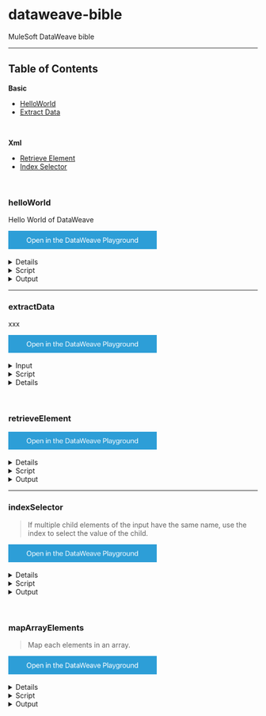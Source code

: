# dataweave-bible
MuleSoft DataWeave bible

<hr>

## Table of Contents

**Basic**
- [HelloWorld](#helloWorld)
- [Extract Data](#extractData)

&nbsp;

**Xml**

- [Retrieve Element](#retrieveElement)
- [Index Selector](#indexSelector)

&nbsp;

### helloWorld

Hello World of DataWeave


<a href="https://dataweave.mulesoft.com/learn/playground?projectMethod=GHRepo&repo=Elliot518%2Fdataweave-bible&path=basic%2FhelloWorld"><img width="300" src="/images/dwplayground-button.png"><a>

<details>
<summary>Input</summary>

```json
{
    "message": "Hello world!"
}
```
</details>

<details>
<summary>Script</summary>

```dataweave
%dw 2.0
output application/json
---
payload.message
```
</details>

<details>
<summary>Output</summary>

```json
 "Hello world!"
```
</details>

<hr>

### extractData

xxx


<a href="https://dataweave.mulesoft.com/learn/playground?projectMethod=GHRepo&repo=Elliot518%2Fdataweave-bible&path=basic%2FextractData"><img width="300" src="/images/dwplayground-button.png"><a>

<details>
<summary>Input</summary>

```json

```
</details>

<details>
<summary>Script</summary>

```dataweave
%dw 2.0
var myObject = { "myKey" : "1234", "name" : "somebody" }
var myArray = [ { "myKey" : "1234" }, { "name" : "somebody" } ]
output application/json
---
{
    selectingValueUsingKeyInObject : myObject.name,
    selectingValueUsingKeyOfObjectInArray : myArray.name,
}
```
</details>

<details>
<summary>Output</summary>

```json
{
    "selectingValueUsingKeyInObject": "somebody",
    "selectingValueUsingKeyOfObjectInArray": [ "somebody" ]
}
```
</details>

&nbsp;

### retrieveElement

<a href="https://dataweave.mulesoft.com/learn/playground?projectMethod=GHRepo&repo=Elliot518%2Fdataweave-bible&path=xml%2FretrieveElement"><img width="300" src="/images/dwplayground-button.png"><a>

<details>
<summary>Input</summary>

```json
<language>
    <name>DataWeave</name>
    <version>2.0</version>
</language>
```
</details>

<details>
<summary>Script</summary>

```dataweave
%dw 2.0
output application/xml
---
{ newname : payload.language.name }
```
</details>

<details>
<summary>Output</summary>

```json
<?xml version='1.0' encoding='UTF-8'?>
<newname>DataWeave</newname>
```
</details>

<hr>

### indexSelector
>If multiple child elements of the input have the same name, use the index to select the value of the child.

<a href="https://dataweave.mulesoft.com/learn/playground?projectMethod=GHRepo&repo=Elliot518%2Fdataweave-bible&path=xml%2FindexSelector?202307111200"><img width="300" src="/images/dwplayground-button.png"><a>

<details>
<summary>Input</summary>

```json
<root>
    <element>
        <subelement1>SE1</subelement1>
    </element>
    <element>E2</element>
</root>
```
</details>

<details>
<summary>Script</summary>

```dataweave
%dw 2.0
output application/xml
---
{ 
    newRoot: {
        mysubelement : payload.root[0].subelement1,
        mysubelement2 : payload.root[1]
    }
}
```
</details>

<details>
<summary>Output</summary>

```json
<?xml version='1.0' encoding='UTF-8'?>
<newRoot>
  <mysubelement>SE1</mysubelement>
  <mysubelement2>E2</mysubelement2>
</newRoot>
```
</details>

&nbsp;

### mapArrayElements
>Map each elements in an array.

<a href="https://dataweave.mulesoft.com/learn/playground?projectMethod=GHRepo&repo=Elliot518%2Fdataweave-bible&path=map%2FmapArrayElements?202307111200"><img width="300" src="/images/dwplayground-button.png"><a>

<details>
<summary>Input</summary>

```json
{
    "books": [
      {
        "-category": "cooking",
        "title":"Everyday Italian",
        "author": "Giada De Laurentiis",
        "year": "2005",
        "price": "30.00"
      },
      {
        "-category": "children",
        "title": "Harry Potter",
        "author": "J K. Rowling",
        "year": "2005",
        "price": "29.99"
      },
      {
        "-category": "web",
        "title":  "XQuery Kick Start",
        "author": [
          "James McGovern",
          "Per Bothner",
          "Kurt Cagle",
          "James Linn",
          "Vaidyanathan Nagarajan"
        ],
        "year": "2003",
        "price": "49.99"
      },
      {
        "-category": "web",
        "-cover": "paperback",
        "title": "Learning XML",
        "author": "Erik T. Ray",
        "year": "2003",
        "price": "39.95"
      }
    ]
}
```
</details>

<details>
<summary>Script</summary>

```dataweave
%dw 2.0
output application/json
---
items: payload.books map (item, index) -> {
      book: item mapObject (value, key) -> {
      (upper(key)): value
      }
}
```
</details>

<details>
<summary>Output</summary>

```json
{
  "items": [
    {
      "book": {
        "-CATEGORY": "cooking",
        "TITLE": "Everyday Italian",
        "AUTHOR": "Giada De Laurentiis",
        "YEAR": "2005",
        "PRICE": "30.00"
      }
    },
    {
      "book": {
        "-CATEGORY": "children",
        "TITLE": "Harry Potter",
        "AUTHOR": "J K. Rowling",
        "YEAR": "2005",
        "PRICE": "29.99"
      }
    },
    {
      "book": {
        "-CATEGORY": "web",
        "TITLE": "XQuery Kick Start",
        "AUTHOR": [
          "James McGovern",
          "Per Bothner",
          "Kurt Cagle",
          "James Linn",
          "Vaidyanathan Nagarajan"
        ],
        "YEAR": "2003",
        "PRICE": "49.99"
      }
    },
    {
      "book": {
        "-CATEGORY": "web",
        "-COVER": "paperback",
        "TITLE": "Learning XML",
        "AUTHOR": "Erik T. Ray",
        "YEAR": "2003",
        "PRICE": "39.95"
      }
    }
  ]
}
```
</details>
